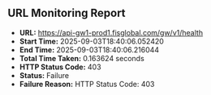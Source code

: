 ## URL Monitoring Report

- **URL:** https://api-gw1-prod1.fisglobal.com/gw/v1/health
- **Start Time:** 2025-09-03T18:40:06.052420
- **End Time:** 2025-09-03T18:40:06.216044
- **Total Time Taken:** 0.163624 seconds
- **HTTP Status Code:** 403
- **Status:** Failure
- **Failure Reason:** HTTP Status Code: 403
